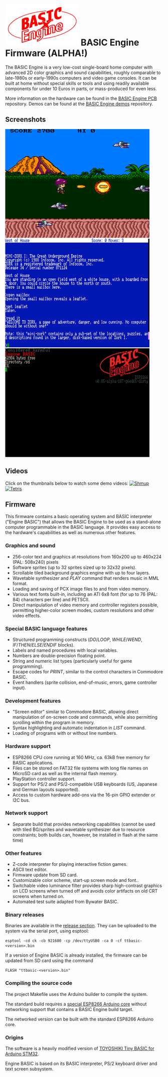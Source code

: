 # ![BASIC Engine logo](./doc/basic_engine_small.png) BASIC Engine Firmware (ALPHA!)

The BASIC Engine is a very low-cost single-board home computer with advanced
2D color graphics and sound capabilities, roughly comparable to late-1980s
or early-1990s computers and video game consoles.  It can be built at home
without special skills or tools and using readily available components for
under 10 Euros in parts, or mass-produced for even less.

More information on the hardware can be found in the
[BASIC Engine PCB](https://github.com/uli/basicengine-pcb) repository.
Demos can be found at the [BASIC Engine demos](https://github.com/uli/basicengine-demos)
repository.

## Screenshots

![Shmup](./doc/screenshots/screen_shmup.png)
![Zork](./doc/screenshots/screen_zork.png)
![Boot screen](./doc/screenshots/screen_boot.png)

## Videos

Click on the thumbnails below to watch some demo videos:
[![Shmup](http://img.youtube.com/vi/WEeHVyWH8rQ/0.jpg)](http://www.youtube.com/watch?v=WEeHVyWH8rQ "BASIC Engine Shmup Demo")
[![Tetris](http://img.youtube.com/vi/0ZsucdE6l2o/0.jpg)](http://www.youtube.com/watch?v=0ZsucdE6l2o "BASIC Engine Tetris Demo")

## Firmware

This firmware contains a basic operating system and BASIC interpreter
("Engine BASIC") that allows the BASIC Engine to be used as a stand-alone
computer programmable in the BASIC language.  It provides easy access to the
hardware's capabilities as well as numerous other features.

### Graphics and sound

- 256-color text and graphics at resolutions from 160x200 up to 460x224
  (PAL: 508x240) pixels
- Software sprites (up to 32 sprites sized up to 32x32 pixels).
- Scrollable tiled background graphics engine with up to four layers.
- Wavetable synthesizer and *PLAY* command that renders music in MML format.
- Loading and saving of PCX image files to and from video memory.
- Various text fonts built-in, including an ATI 6x8 font (for up to 76 (PAL:
  84) characters per line) and PETSCII.
- Direct manipulation of video memory and controller registers possible,
  permitting higher-color screen modes, custom resolutions and other
  video effects.

### Special BASIC language features

- Structured programming constructs (*DO*/*LOOP*, *WHILE*/*WEND*,
  *IF*/*THEN*/*ELSE*/*ENDIF* blocks).
- Labels and named procedures with local variables.
- Numbers are double-precision floating point.
- String and numeric list types (particularly useful for game programming).
- Escape codes for *PRINT*, similar to the control characters in Commodore BASIC.
- Event handlers (sprite collision, end-of-music, errors, game controller input).

### Development features

- "Screen editor" similar to Commodore BASIC, allowing direct manipulation
  of on-screen code and commands, while also permitting scrolling within the
  program in memory.
- Syntax highlighting and automatic indentation in *LIST* command.
- Loading of programs with or without line numbers.

### Hardware support

- ESP8266 CPU core running at 160 MHz, ca. 63kB free memory for BASIC
  applications.
- Files can be stored on FAT32 file systems with long file names on MicroSD
  card as well as the internal flash memory.
- PlayStation controller support.
- Support for PS/2 and PS/2-compatible USB keyboards (US, Japanese and
  German layouts supported).
- Access to custom hardware add-ons via the 16-pin GPIO extender or I2C bus.

### Network support

- Separate build that provides networking capabilities (cannot be used with
  tiled BG/sprites and wavetable synthesizer due to resource constraints;
  both builds can, however, be installed in flash at the same time)

### Other features

- Z-code interpreter for playing interactive fiction games.
- ASCII text editor.
- Firmware update from SD card.
- Customizable color scheme, start-up screen mode and font..
- Switchable video luminance filter provides sharp high-contrast graphics on
  LCD screens when turned off and avoids color artifacts on old CRT screens
  when turned on.
- Automated test suite adapted from Bywater BASIC.

### Binary releases

Binaries are available in the [release section](https://github.com/uli/basicengine-firmware/releases).
They can be uploaded to the system via the serial port, using esptool:

```
esptool -cd ck -cb 921600 -cp /dev/ttyUSB0 -ca 0 -cf ttbasic-<version>.bin
```

If a version of Engine BASIC is already installed, the firmware can be
updated from SD card using the command

```
FLASH "ttbasic-<version>.bin"
```

### Compiling the source code

The project Makefile uses the Arduino builder to compile the system.

The standard build requires a [special ESP8266 Arduino
core](https://github.com/uli/Arduino_nowifi) without networking support that
contains a BASIC Engine build target.

The networked version can be built with the standard ESP8266 Arduino core.

### Origins
The software is a heavily modified version of
[TOYOSHIKI Tiny BASIC for Arduino STM32](https://github.com/Tamakichi/ttbasic_arduino/tree/ttbasic_arduino_ps2_ntsc).

Engine BASIC is based on its BASIC interpreter, PS/2 keyboard driver and
text screen subsystem.

